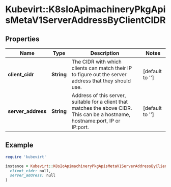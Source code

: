 # Kubevirt::K8sIoApimachineryPkgApisMetaV1ServerAddressByClientCIDR

## Properties

| Name | Type | Description | Notes |
| ---- | ---- | ----------- | ----- |
| **client_cidr** | **String** | The CIDR with which clients can match their IP to figure out the server address that they should use. | [default to &#39;&#39;] |
| **server_address** | **String** | Address of this server, suitable for a client that matches the above CIDR. This can be a hostname, hostname:port, IP or IP:port. | [default to &#39;&#39;] |

## Example

```ruby
require 'kubevirt'

instance = Kubevirt::K8sIoApimachineryPkgApisMetaV1ServerAddressByClientCIDR.new(
  client_cidr: null,
  server_address: null
)
```

